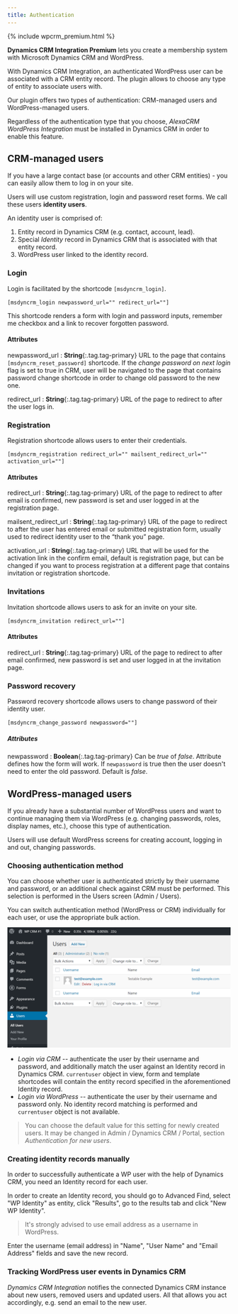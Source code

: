 ```yaml
---
title: Authentication
---
```


{% include wpcrm_premium.html %}

**Dynamics CRM Integration Premium** lets you create a membership system with Microsoft Dynamics CRM and WordPress.

With Dynamics CRM Integration, an authenticated WordPress user can be associated with a CRM entity record. The plugin allows to choose any type of entity to associate users with.

Our plugin offers two types of authentication: CRM-managed users and WordPress-managed users.

Regardless of the authentication type that you choose, *AlexaCRM WordPress Integration* must be installed in Dynamics CRM in order to enable this feature.

## CRM-managed users

If you have a large contact base (or accounts and other CRM entities) - you can easily allow them to log in on your site.

Users will use custom registration, login and password reset forms. We call these users **identity users**.

An identity user is comprised of:

1. Entity record in Dynamics CRM (e.g. contact, account, lead).
2. Special *Identity* record in Dynamics CRM that is associated with that entity record.
3. WordPress user linked to the identity record.

### Login

Login is facilitated by the shortcode `[msdyncrm_login]`.

```
[msdyncrm_login newpassword_url="" redirect_url=""]
```

This shortcode renders a form with login and password inputs, remember me checkbox and a link to recover forgotten password.

#### Attributes

newpassword_url
: **String**{:.tag.tag-primary} URL to the page that contains `[msdyncrm_reset_password]` shortcode. If the *change password on next login* flag is set to true in CRM, user will be navigated to the page that contains password change shortcode in order to change old password to the new one.

redirect_url
: **String**{:.tag.tag-primary} URL of the page to redirect to after the user logs in.

### Registration

Registration shortcode allows users to enter their credentials.

```
[msdyncrm_registration redirect_url="" mailsent_redirect_url="" activation_url=""]
```

#### Attributes

redirect_url
: **String**{:.tag.tag-primary} URL of the page to redirect to after email is confirmed, new password is set and user logged in at the registration page. 

mailsent_redirect_url
: **String**{:.tag.tag-primary} URL of the page to redirect to after the user has entered email or submitted registration form, usually used to redirect identity user to the “thank you” page.

activation_url
: **String**{:.tag.tag-primary} URL that will be used for the activation link in the confirm email, default is registration page, but can be changed if you want to process registration at a different page that contains invitation or registration shortcode.

### Invitations

Invitation shortcode allows users to ask for an invite on your site.

```
[msdyncrm_invitation redirect_url=""]
```

#### Attributes

redirect_url
: **String**{:.tag.tag-primary} URL of the page to redirect to after email confirmed, new password is set and user logged in at the invitation page.

### Password recovery

Password recovery shortcode allows users to change password of their identity user.

```
[msdyncrm_change_password newpassword=""]
```

##### Attributes

newpassword
: **Boolean**{:.tag.tag-primary} Can be *true* of *false*. Attribute defines how the form will work. If `newpassword` is true then the user doesn't need to enter the old password. Default is *false*. 

## WordPress-managed users

If you already have a substantial number of WordPress users and want to continue managing them via WordPress (e.g. changing passwords, roles, display names, etc.), choose this type of authentication.

Users will use default WordPress screens for creating account, logging in and out, changing passwords.

### Choosing authentication method

You can choose whether user is authenticated strictly by their username and password, or an additional check against CRM must be performed. This selection is performed in the Users screen (Admin / Users).

You can switch authentication method (WordPress or CRM) individually for each user, or use the appropriate bulk action.

![User authentication mode selection](/img/wpcrm/authentication_fig1.png)

- *Login via CRM* -- authenticate the user by their username and password, and additionally match the user against an Identity record in Dynamics CRM. `currentuser` object in view, form and template shortcodes will contain the entity record specified in the aforementioned Identity record.
- *Login via WordPress* -- authenticate the user by their username and password only. No identity record matching is performed and `currentuser` object is not available. 

> You can choose the default value for this setting for newly created users. It may be changed in Admin / Dynamics CRM / Portal, section *Authentication for new users*.

### Creating identity records manually

In order to successfully authenticate a WP user with the help of Dynamics CRM, you need an Identity record for each user.

In order to create an Identity record, you should go to Advanced Find, select "WP Identity" as entity, click "Results", go to the results tab and click "New WP Identity".

> It's strongly advised to use email address as a username in WordPress.

Enter the username (email address) in "Name", "User Name" and "Email Address" fields and save the new record.

### Tracking WordPress user events in Dynamics CRM

*Dynamics CRM Integration* notifies the connected Dynamics CRM instance about new users, removed users and updated users. All that allows you act accordingly, e.g. send an email to the new user.


